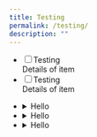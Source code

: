 ```yaml
---
title: Testing
permalink: /testing/
description: ""
---
```

<style>
ul.jekyllcodex\_accordion {position: relative; margin: 1.4rem 0!important; border-bottom: 1px solid rgba(0,0,0,0.25); padding-bottom: 0;}
ul.jekyllcodex\_accordion li {border-top: 1px solid rgba(0,0,0,0.25); list-style: none; margin-left: 0;}
ul.jekyllcodex\_accordion li input {display: none;}
ul.jekyllcodex\_accordion li label {display: block; cursor: pointer; padding: 0.75rem 2.4rem 0.75rem 0; margin: 0;}
ul.jekyllcodex\_accordion li div {display: none; padding-bottom: 1.2rem;}
ul.jekyllcodex\_accordion li input:checked + label {font-weight: bold;}
ul.jekyllcodex\_accordion li input:checked + label + div {display: block;}
ul.jekyllcodex\_accordion li label::before {content: "+"; font-weight: normal; font-size: 130%; line-height: 1.1rem; padding: 0; position: absolute; right: 0.5rem; transition: all 0.15s ease-in-out;}
ul.jekyllcodex\_accordion li input:checked + label::before {transform: rotate(-45deg);}
</style>
<ul class="jekyllcodex\_accordion">
        <li><input type="checkbox" id="accordion1"><label for="accordion1">Testing</label>
					<div>Details of item</div></li>
   <li><input type="checkbox" id="accordion2"><label for="accordion1">Testing</label>
		 <div>Details of item</div></li>
</ul>

<ul>
    <li> <details><summary>Hello</summary><blockquote>
      <details><summary>World</summary><blockquote>
        :smile:
      </blockquote></details>
    </blockquote></details>
    </li>
    <li> <details><summary>Hello</summary><blockquote>
      <details><summary>World</summary><blockquote>
        :smile:
      </blockquote></details>
    </blockquote></details>
    </li>
    <li> <details><summary>Hello</summary><blockquote>
      <details><summary>World</summary><blockquote>
        :smile:
      </blockquote></details>
    </blockquote></details>
    </li>
    </ul>